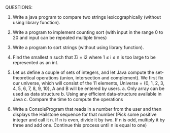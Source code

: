QUESTIONS:


1. Write a java program to compare two strings lexicographically (without using
library function).


2. Write a program to implement counting sort (with input in the range 0 to 20 and
input can be repeated multiple times)


3. Write a program to sort strings (without using library function).


4. Find the smallest n such that Σi = i2 where 1 ≤ i ≤ n is too large to be represented
as an int.


5. Let us define a couple of sets of integers, and let Java compute the set-theoretical
operations (union, intersection and complement). We first fix our universe, which
will consist of the 11 elements, Universe = {0, 1, 2, 3, 4, 5, 6, 7, 8, 9, 10}, A and B
will be entered by users.
a. Only array can be used as data structure
b. Using any efficient data-structure available in Java
c. Compare the time to compute the operations


6. Write a ConsoleProgram that reads in a number from the user and then
displays the Hailstone sequence for that number (Pick some positive integer
and call it n. If n is even, divide it by two. If n is odd, multiply it by three and
add one. Continue this process until n is equal to one)
